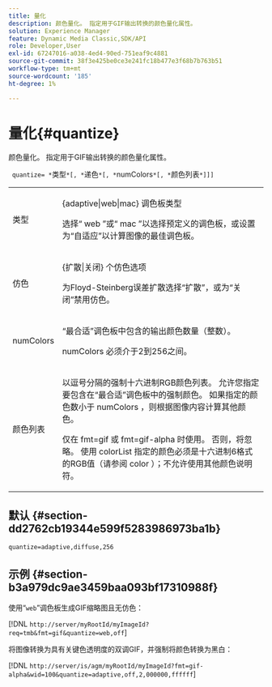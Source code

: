 ```yaml
---
title: 量化
description: 颜色量化。 指定用于GIF输出转换的颜色量化属性。
solution: Experience Manager
feature: Dynamic Media Classic,SDK/API
role: Developer,User
exl-id: 67247016-a038-4ed4-90ed-751eaf9c4881
source-git-commit: 38f3e425be0ce3e241fc18b477e3f68b7b763b51
workflow-type: tm+mt
source-wordcount: '185'
ht-degree: 1%

---
```


# 量化{#quantize}

颜色量化。 指定用于GIF输出转换的颜色量化属性。

` quantize= *`类型`*[, *`递色`*[, *`numColors`*[, *`颜色列表`*]]]`

<table id="simpletable_6BF155FCB8224E7EBFC8D8375AD26A71"> 
 <tr class="strow"> 
  <td class="stentry"> <p> <span class="codeph"> <span class="varname">类型</span> </span> </p> </td> 
  <td class="stentry"> <p> <span class="codeph"> {adaptive|web|mac} </span>调色板类型 </p> <p>选择“<span class="codeph"> web </span>”或“<span class="codeph"> mac </span>”以选择预定义的调色板，或设置为“<span class="codeph">自适应</span>”以计算图像的最佳调色板。 </p> </td> 
 </tr> 
 <tr class="strow"> 
  <td class="stentry"> <p> <span class="codeph"> <span class="varname">仿色</span> </span> </p> </td> 
  <td class="stentry"> <p> <span class="codeph"> {扩散|关闭} </span>个仿色选项 </p> <p>为Floyd-Steinberg误差扩散选择“扩散”，或为“关闭”禁用仿色。 </p> </td> 
 </tr> 
 <tr class="strow"> 
  <td class="stentry"> <p> <span class="codeph"> <span class="varname"> numColors </span> </span> </p> </td> 
  <td class="stentry"> <p>“<span class="codeph">最合适</span>”调色板中包含的输出颜色数量（整数）。 </p> <p> <span class="codeph"> <span class="varname"> numColors </span> </span>必须介于2到256之间。 </p> </td> 
 </tr> 
 <tr class="strow"> 
  <td class="stentry"> <p> <span class="codeph"> <span class="varname">颜色列表</span> </span> </p> </td> 
  <td class="stentry"> <p>以逗号分隔的强制十六进制RGB颜色列表。 允许您指定要包含在“<span class="codeph">最合适</span>”调色板中的强制颜色。 如果指定的颜色数小于<span class="codeph"> numColors </span>，则根据图像内容计算其他颜色。 </p> <p>仅在<span class="codeph"> fmt=gif </span>或<span class="codeph"> fmt=gif-alpha </span>时使用。 否则，将忽略。 使用<span class="codeph"> <span class="varname"> colorList </span> </span>指定的颜色必须是十六进制6格式的RGB值（请参阅<span class="codeph"> color </span>）；不允许使用其他颜色说明符。 </p> </td> 
 </tr> 
</table>

## 默认 {#section-dd2762cb19344e599f5283986973ba1b}

`quantize=adaptive,diffuse,256`

## 示例 {#section-b3a979dc9ae3459baa093bf17310988f}

使用“`web`”调色板生成GIF缩略图且无仿色：

[!DNL `http://server/myRootId/myImageId?req=tmb&fmt=gif&quantize=web,off`]

将图像转换为具有关键色透明度的双调GIF，并强制将颜色转换为黑白：

[!DNL `http://server/is/agm/myRootId/myImageId?fmt=gif-alpha&wid=100&quantize=adaptive,off,2,000000,ffffff`]
